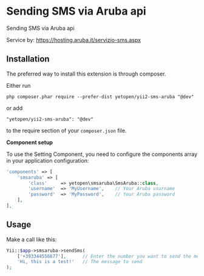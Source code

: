 # Sending SMS via Aruba api

Sending SMS via Aruba api

Service by: https://hosting.aruba.it/servizio-sms.aspx

## Installation

The preferred way to install this extension is through composer.

Either run
```
php composer.phar require --prefer-dist yetopen/yii2-sms-aruba "@dev"
```
or add
```
"yetopen/yii2-sms-aruba": "@dev"
```
to the require section of your `composer.json` file.

**Component setup**

To use the Setting Component, you need to configure the components array in your application configuration:
```php
'components' => [
    'smsaruba' => [
        'class'     => yetopen\smsaruba\SmsAruba::class,
        'username'  => 'MyUsername',    // Your Aruba usurname
        'password'  => 'MyPassword',    // Your Aruba password
    ],
],
```

Usage
---------

Make a call like this:
```php
Yii::$app->smsaruba->sendSms(
    ['+393344556677'],      // Enter the number you want to send the message to; (the prefix is not necessary)
    'Hi, this is a test!'   // The message to send
);
```